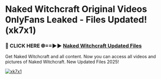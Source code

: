 # Naked Witchcraft Original Videos 0nlyFans Leaked - Files Updated! (xk7x1)

<h3>🔴 CLICK HERE 🌐==►► <a href="https://tinyurl.com/up5wt9bj" rel="nofollow">Naked Witchcraft Updated Files</a></h3>

Get Naked Witchcraft and all content. Now you can access all videos and pictures of Naked Witchcraft. New Updated Files 2025!

[![xk7x1](https://i.imgur.com/ABiUzMV.gif)](https://tinyurl.com/up5wt9bj)
